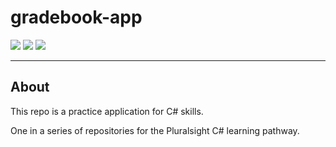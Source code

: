 # gradebook-app

![](https://img.shields.io/badge/-Pluralsight-grey?style=flat-square&logo=pluralsight)
![](https://img.shields.io/badge/Practice-informational?style=flat-square&logo=c-sharp)
![](https://img.shields.io/badge/Practice-purple?style=flat-square&logo=.net)

----

## About

This repo is a practice application for C# skills.  

One in a series of repositories for the Pluralsight C# learning pathway.
